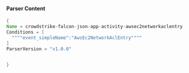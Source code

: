 #### Parser Content
```Java
{
Name = crowdstrike-falcon-json-app-activity-awsec2networkaclentry
Conditions = [
  """"event_simpleName":"AwsEc2NetworkAclEntry""""
]
ParserVersion = "v1.0.0"


}
```